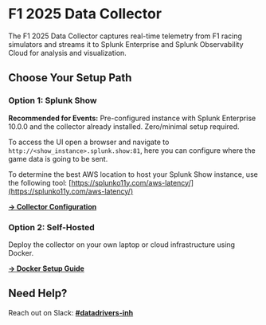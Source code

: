 # F1 2025 Data Collector

The F1 2025 Data Collector captures real-time telemetry from F1 racing simulators and streams it to Splunk Enterprise and Splunk Observability Cloud for analysis and visualization.

## Choose Your Setup Path

### Option 1: Splunk Show

**Recommended for Events:** Pre-configured instance with Splunk Enterprise 10.0.0 and the collector already installed. Zero/minimal setup required.

To access the UI open a browser and navigate to `http://<show_instance>.splunk.show:81`, here you can configure where the game data is going to be sent.

To determine the best AWS location to host your Splunk Show instance, use the following tool: [https://splunko11y.com/aws-latency/](https://splunko11y.com/aws-latency/)

**[→ Collector Configuration](configuration.md)**

### Option 2: Self-Hosted

Deploy the collector on your own laptop or cloud infrastructure using Docker.

**[→ Docker Setup Guide](docker-setup.md)**

## Need Help?

Reach out on Slack: [**#datadrivers-inh**](https://splunk.slack.com/archives/C03M3BSPLN7)
